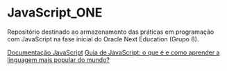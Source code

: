 # JavaScript_ONE

Repositório destinado ao armazenamento das práticas em programação com JavaScript na fase inicial do Oracle Next Education (Grupo 8).

[Documentação JavaScript](https://developer.mozilla.org/pt-BR/docs/Learn_web_development/Core/Scripting/What_is_JavaScript)
[Guia de JavaScript: o que é e como aprender a linguagem mais popular do mundo?](https://www.alura.com.br/artigos/javascript)
